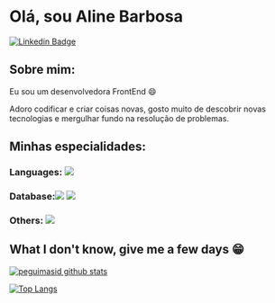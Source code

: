 # Olá, sou Aline Barbosa
[![Linkedin Badge](https://img.shields.io/badge/-LinkedIn-blue?style=flat-square&logo=Linkedin&logoColor=white&link=www.linkedin.com/in/alinebarbosaaraujo)](www.linkedin.com/in/alinebarbosaaraujo)

## Sobre mim:

Eu sou um desenvolvedora FrontEnd :smile:

Adoro codificar e criar coisas novas, gosto muito de descobrir novas tecnologias e mergulhar fundo na resolução de problemas.

## Minhas especialidades:

### Languages: <img src="https://img.shields.io/badge/Python-3776AB?&style=for-the-badge&logo=python&logoColor=white"/>


### Database:<img src="https://img.shields.io/badge/MongoDB-4EA94B?&for-the-badge&logo=mongodb&logoColor=white"/> <img src="https://img.shields.io/badge/PostgreSQL-316192?style=for-the-badge&logo=postgresql&logoColor=white"/>
### Others: <img src="https://img.shields.io/badge/docker%20-%230db7ed.svg?&style=for-the-badge&logo=docker&logoColor=white"/>

## What I don't know, give me a few days 😁

[![peguimasid github stats](https://github-readme-stats.vercel.app/api?username=gui-loko&show_icons=true&title_color=fff&icon_color=7159c1&text_color=f8f8f2&bg_color=171c24&count_private=true)](https://alinemelry.github.io/)

[![Top Langs](https://github-readme-stats.vercel.app/api/top-langs/?username=diego3g&layout=compact&title_color=fff&text_color=f8f8f2&hide=java&bg_color=171c24)](https://github.com/gui-loko)
